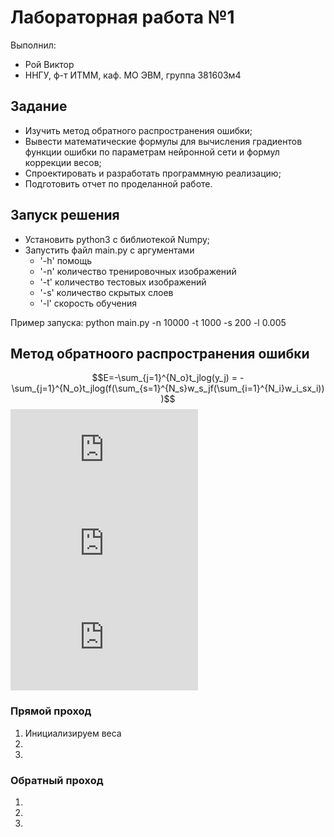 # Лабораторная работа №1

Выполнил:
 - Рой Виктор
 - ННГУ, ф-т ИТММ, каф. МО ЭВМ, группа 381603м4

## Задание
 - Изучить метод обратного распространения ошибки;
 - Вывести математические формулы для вычисления градиентов функции ошибки по параметрам
нейронной сети и формул коррекции весов;
 - Спроектировать и разработать программную реализацию;
 - Подготовить отчет по проделанной работе. 
 
## Запуск решения
 - Установить python3 c библиотекой Numpy;
 - Запустить файл main.py с аргументами 
 	- '-h' помощь 
 	- '-n' количество тренировочных изображений
 	- '-t' количество тестовых изображений
 	- '-s' количество скрытых слоев
 	- '-l' скорость обучения

Пример запуска: python main.py -n 10000 -t 1000 -s 200 -l 0.005

## Метод обратноого распространения ошибки
$$E=-\sum_{j=1}^{N_o}t_jlog(y_j) = -\sum_{j=1}^{N_o}t_jlog(f(\sum_{s=1}^{N_s}w_s_jf(\sum_{i=1}^{N_i}w_i_sx_i)))$$
![img](http://latex.codecogs.com/svg.latex?%24%24E%3D-%5Csum_%7Bj%3D1%7D%5E%7BN_o%7Dt_jlog%28y_j%29+%3D+-%5Csum_%7Bj%3D1%7D%5E%7BN_o%7Dt_jlog%28f%28%5Csum_%7Bs%3D1%7D%5E%7BN_s%7Dw_s_jf%28%5Csum_%7Bi%3D1%7D%5E%7BN_i%7Dw_i_sx_i%29%29%29%24%24)
![equation](http://latex.codecogs.com/gif.latex?O_t%3D%5Ctext%20%7B%20Onset%20event%20at%20time%20bin%20%7D%20t)
![img](http://latex.codecogs.com/gif.latex?O_t%3D%5Ctext%20%7B%20Onset%20event%20at%20time%20bin%20%7D%20t)
### Прямой проход
1. Инициализируем веса 
2.	
3.

### Обратный проход
1.
2.
3.


